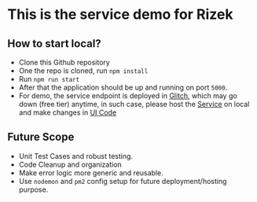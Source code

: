 # This is the service demo for Rizek

## How to start local?
- Clone this Github repository
- One the repo is cloned, run `npm install`
- Run `npm run start`
- After that the application should be up and running on port `5000`.
- For demo, the service endpoint is deployed in [Glitch](https://glitch.com/), which may go down (free tier) anytime, in such case, please host the [Service](https://github.com/jaywalker21/rizek-services-demo) on local and make changes in [UI Code](https://github.com/jaywalker21/rizek-demo)

## Future Scope

- Unit Test Cases and robust testing. 
- Code Cleanup and organization
- Make error logic more generic and reusable.
- Use `nodemon` and `pm2` config setup for future deployment/hosting purpose.
